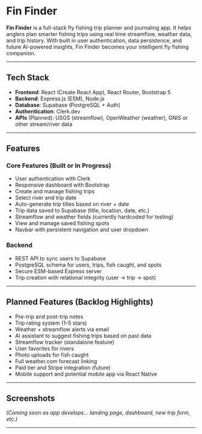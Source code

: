 # Fin Finder

**Fin Finder** is a full-stack fly fishing trip planner and journaling app. It helps anglers plan smarter fishing trips using real time streamflow, weather data, and trip history. With built in user authentication, data persistence, and future AI-powered insights, Fin Finder becomes your intelligent fly fishing companion.

---

## Tech Stack

- **Frontend**: React (Create React App), React Router, Bootstrap 5
- **Backend**: Express.js (ESM), Node.js
- **Database**: Supabase (PostgreSQL + Auth)
- **Authentication**: Clerk.dev
- **APIs** (Planned): USGS (streamflow), OpenWeather (weather), GNIS or other stream/river data

---

## Features

### Core Features (Built or In Progress)
- User authentication with Clerk
- Responsive dashboard with Bootstrap
- Create and manage fishing trips
- Select river and trip date
- Auto-generate trip titles based on river + date
- Trip data saved to Supabase (title, location, date, etc.)
- Streamflow and weather fields (currently hardcoded for testing)
- View and manage saved fishing spots
- Navbar with persistent navigation and user dropdown

### Backend
- REST API to sync users to Supabase
- PostgreSQL schema for users, trips, fish caught, and spots
- Secure ESM-based Express server
- Trip creation with relational integrity (user → trip → spot)

---

## Planned Features (Backlog Highlights)

- Pre-trip and post-trip notes
- Trip rating system (1–5 stars)
- Weather + streamflow alerts via email
- AI assistant to suggest fishing trips based on past data
- Streamflow tracker (standalone feature)
- User favorites for rivers
- Photo uploads for fish caught
- Full weather.com forecast linking
- Paid tier and Stripe integration (future)
- Mobile support and potential mobile app via React Native

---

## Screenshots
*(Coming soon as app develops... landing page, dashboard, new trip form, etc.)*

---
